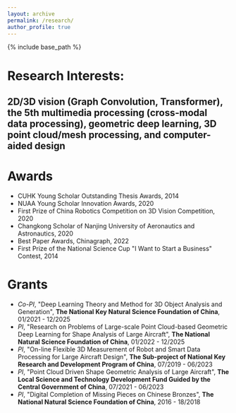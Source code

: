 ```yaml
---
layout: archive
permalink: /research/
author_profile: true
---
```


{% include base_path %}

Research Interests:
======

2D/3D vision (Graph Convolution, Transformer), the 5th multimedia processing (cross-modal data processing), geometric deep learning, 3D point cloud/mesh processing, and computer-aided design
------

Awards
======
* CUHK Young Scholar Outstanding Thesis Awards, 2014
* NUAA Young Scholar Innovation Awards, 2020
* First Prize of China Robotics Competition on 3D Vision Competition, 2020
* Changkong Scholar of Nanjing University of Aeronautics and Astronautics, 2020
* Best Paper Awards, Chinagraph, 2022
* First Prize of the National Science Cup "I Want to Start a Business" Contest, 2014
 
Grants
======
* *Co-PI*, "Deep Learning Theory and Method for 3D Object Analysis and Generation", **The National Key Natural Science Foundation of China**, 01/2021 - 12/2025
* *PI*, "Research on Problems of Large-scale Point Cloud-based Geometric Deep Learning for Shape Analysis of Large Aircraft", **The National Natural Science Foundation of China**, 01/2022 - 12/2025
* *PI*, "On-line Flexible 3D Measurement of Robot and Smart Data Processing for Large Aircraft Design", **The Sub-project of National Key Research and Development Program of China**, 07/2019 - 06/2023
* *PI*, "Point Cloud Driven Shape Geometric Analysis of Large Aircraft", **The Local Science and Technology Development Fund Guided by the Central Government of China**, 07/2021 - 06/2023
* *PI*, "Digital Completion of Missing Pieces on Chinese Bronzes", **The National Natural Science Foundation of China**, 2016 - 18/2018
